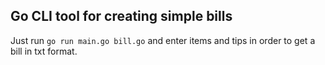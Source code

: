 ## Go CLI tool for creating simple bills

Just run ```go run main.go bill.go``` and enter items and tips in order to get a bill in txt format.
